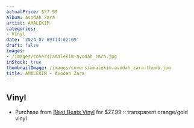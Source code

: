 ```yaml
---
actualPrice: $27.99
album: Avodah Zara
artist: AMALEKIM
categories:
- Vinyl
date: '2024-07-09T14:02:09'
draft: false
images:
- /images/covers/amalekim-avodah_zara.jpg
inStock: true
thumbnailImage: /images/covers/amalekim-avodah_zara-thumb.jpg
title: AMALEKIM - Avodah Zara
---
```


## Vinyl
* Purchase from [Blast Beats Vinyl](https://blastbeatsvinyl.com/products/amalekim-avodah-zara-transparent-orange-gold-vinyl) for $27.99 :: transparent orange/gold vinyl
